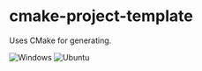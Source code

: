 # cmake-project-template

Uses CMake for generating.

![Windows](https://github.com/Husenap/cmake-project-template/workflows/Windows/badge.svg)
![Ubuntu](https://github.com/Husenap/cmake-project-template/workflows/Ubuntu/badge.svg)